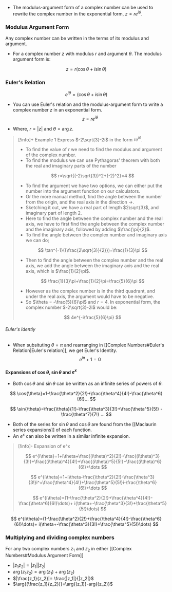 - The modulus-argument form of a complex number can be used to rewrite the complex number in the exponential form, $z=re^{i\theta}$. 

### Modulus Argument Form
Any complex number can be written in the terms of its modulus and argument.
- For a complex number $z$ with modulus $r$ and argument $\theta$. The modulus argument form is:

$$
z=r(\cos{\theta}+i\sin{\theta})
$$


### Euler's Relation

$$
e^{i\theta}=(\cos{\theta}+i\sin{\theta})
$$
- You can use Euler's relation and the modulus-argument form to write a complex number $z$ in an exponential form.
$$
z=re^{i\theta}
$$

- Where, $r=|z|$ and $\theta=\arg{z}$.   

>[!info]+ Example 1 
>Express $-2\sqrt{3}-2i$ in the form $\text{r}e^{i\theta}$.  
>
>- To find the value of $r$ we need to find the modulus and argument of the complex number.
>- To find the modulus we can use Pythagoras' theorem with both the real and imaginary parts of the number
>
>$$
>r=\sqrt{(-2\sqrt{3})^2+(-2)^2}=4
>$$
>- To find the argument we have two options, we can either put the number into the argument function on our calculators.
>- Or the more manual method, find the angle between the number from the origin, and the real axis in the direction $\rightarrow$. 
>- Sketching it out, we have a real part of length $2\sqrt{3}$, and imaginary part of length $2$. 
>- Here to find the angle between the complex number and the real axis, we have to first find the angle between the complex number and the imaginary axis, followed by adding $\frac{\pi}{2}$.
>- To find the angle between the complex number and imaginary axis we can do;
>
>$$
>\tan^{-1}({\frac{2\sqrt{3}}{2}})=\frac{1}{3}\pi
>$$
>- Then to find the angle between the complex number and the real axis, we add the angle between the imaginary axis and the real axis, which is $\frac{1}{2}\pi$.
>
>$$
>\frac{1}{3}\pi+\frac{1}{2}\pi=\frac{5}{6}\pi
>$$
>- However as the complex number is in the third quadrant, and under the real axis, the argument would have to be negative.
>- So $\theta = -\frac{5}{6}\pi$ and $r=4$.
In exponential form, the complex number $-2\sqrt{3}-2i$ would be:
>
>$$
>4e^{-i\frac{5}{6}\pi}
>$$

###### Euler's Identiy
- When subsituting $\theta=\pi$ and rearranging in [[Complex Numbers#Euler's Relation|Euler's relation]], we get Euler's Identity.
$$
e^{i\pi}+1=0
$$

#### Expansions of $\cos{\theta}$, $\sin{\theta}$ and $e^x$
- Both $\cos{\theta}$ and $\sin{\theta}$ can be written as an infinite series of powers of $\theta$.

$$
\cos{\theta}=1-\frac{\theta^2}{2!}+\frac{\theta^4}{4!}-\frac{\theta^6}{6!}...
$$

$$
\sin{\theta}=\frac{\theta}{1!}-\frac{\theta^3}{3!}+\frac{\theta^5}{5!} - \frac{\theta^7}{7!} ...
$$

- Both of the series for $\sin{\theta}$ and $\cos{\theta}$ are found from the [[Maclaurin series expansions]] of each function. 
- An $e^x$ can also be written in a similar infinite expansion.

>[!info]- Expansion of e^x
>
>$$
>e^{i\theta}=1+i\theta+\frac{(i\theta)^2}{2!}+\frac{(i\theta)^3}{3!}+\frac{(i\theta)^4}{4!}+\frac{(i\theta)^5}{5!}+\frac{(i\theta)^6}{6!}+\dots
>$$
>
>$$
>e^{i\theta}=1+i\theta-\frac{\theta^2}{2!}-\frac{\theta^3}{3!}i^+\frac{\theta^4}{4!}+\frac{\theta^5}{5!}i-\frac{\theta^6}{6!}+\dots
>$$
>
>$$
>e^{i\theta}=(1-\frac{\theta^2}{2!}+\frac{\theta^4}{4!}-\frac{\theta^6}{6!}\dots)+ i(\theta+-\frac{\theta^3}{3!}+\frac{\theta^5}{5!}\dots)
>$$

$$
e^{i\theta}=(1-\frac{\theta^2}{2!}+\frac{\theta^4}{4!}-\frac{\theta^6}{6!}\dots)+ i(\theta+-\frac{\theta^3}{3!}+\frac{\theta^5}{5!}\dots)
$$

### Multiplying and dividing complex numbers
For any two complex numbers $z_1$ and $z_2$ in either [[Complex Numbers#Modulus Argument Form]]
- $|z_{1}z_{2}|=|z_1||z_2|$
- $\arg{(z_{1}z_{2})}=\arg{(z_1)}+\arg{(z_2)}$
- $|\frac{z_1}{z_2}|= \frac{|z_1|}{|z_2|}$
- $\arg{(\frac{z_1}{z_2})}=\arg{(z_1)}-arg{(z_2)}$
